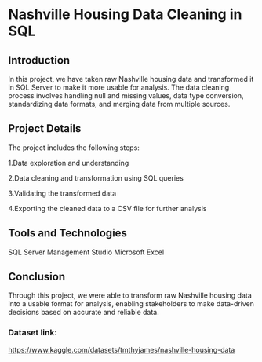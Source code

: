 # Nashville Housing Data Cleaning in SQL
## Introduction
In this project, we have taken raw Nashville housing data and transformed it in SQL Server to make it more usable for analysis. The data cleaning process involves handling null and missing values, data type conversion, standardizing data formats, and merging data from multiple sources.

## Project Details
The project includes the following steps:

1.Data exploration and understanding

2.Data cleaning and transformation using SQL queries

3.Validating the transformed data

4.Exporting the cleaned data to a CSV file for further analysis


## Tools and Technologies
SQL Server Management Studio
Microsoft Excel

## Conclusion
Through this project, we were able to transform raw Nashville housing data into a usable format for analysis, enabling stakeholders to make data-driven decisions based on accurate and reliable data.

### Dataset link: 
https://www.kaggle.com/datasets/tmthyjames/nashville-housing-data
